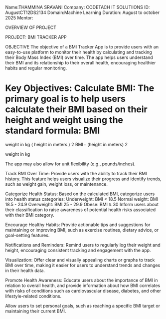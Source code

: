 Name:THAMMINA SRAVANI
Company: CODETACH IT SOLUTIIONS
ID: AugustCT12DS2134
Domain:Machine Learning
Duration: August to october 2025
Mentor:


OVERVIEW OF PROJECT

PROJECT: BMI TRACKER APP

OBJECTIVE
The objective of a BMI Tracker App is to provide users with an easy-to-use platform to monitor their health by calculating and tracking their Body Mass Index (BMI) over time. The app helps users understand their BMI and its relationship to their overall health, encouraging healthier habits and regular monitoring.

Key Objectives:
Calculate BMI:
The primary goal is to help users calculate their BMI based on their height and weight using the standard formula:
BMI
=
weight in kg
(
height in meters
)
2
BMI= 
(height in meters) 
2
 
weight in kg
​
 
The app may also allow for unit flexibility (e.g., pounds/inches).

Track BMI Over Time:
Provide users with the ability to track their BMI history. This feature helps users visualize their progress and identify trends, such as weight gain, weight loss, or maintenance.

Categorize Health Status:
Based on the calculated BMI, categorize users into health status categories:
Underweight: BMI < 18.5
Normal weight: BMI 18.5 - 24.9
Overweight: BMI 25 - 29.9
Obese: BMI ≥ 30
Inform users about their classification to raise awareness of potential health risks associated with their BMI category.

Encourage Healthy Habits:
Provide actionable tips and suggestions for maintaining or improving BMI, such as exercise routines, dietary advice, or goal-setting features.

Notifications and Reminders:
Remind users to regularly log their weight and height, encouraging consistent tracking and engagement with the app.

Visualization:
Offer clear and visually appealing charts or graphs to track BMI over time, making it easier for users to understand trends and changes in their health data.

Promote Health Awareness:
Educate users about the importance of BMI in relation to overall health, and provide information about how BMI correlates with risks of conditions such as cardiovascular disease, diabetes, and other lifestyle-related conditions.


Allow users to set personal goals, such as reaching a specific BMI target or maintaining their current BMI.
